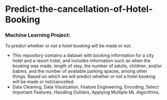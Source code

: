 # Predict-the-cancellation-of-Hotel-Booking  
### Machine Learning Project:  
To predict whether or not a hotel booking will be made or not.
- This repository contains a dataset with booking information for a city hotel and a resort hotel, and includes information such as when the booking was made, length of stay, the number of adults, children, and/or babies, and the number of available parking spaces, among other things. Based on which we will predict  whether or not a hotel booking will be made or not/cancelled.  
- Data Cleaning, Data Visulization, Feature Engineering, Encoding, Select Important Features, Handling Outliers, Applying Multiple ML Algorithms.
